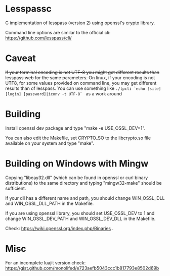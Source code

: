 # Lesspassc
C implementation of lesspass (version 2) using openssl's crypto library.

Command line options are similar to the official cli:
https://github.com/lesspass/cli/

# Caveat
~~If your terminal encoding is not UTF-8 you might get different results than lesspass web for the same parameters.~~
On linux, if your encoding is not UTF8, for some values provided on command line, you may get different results than of lesspass.
You can use something like ``./lpcli `echo [site] [login] [password]|iconv -t UTF-8` `` as a work around 

# Building
Install openssl dev package and type "make -e USE_OSSL_DEV=1".

You can also edit the Makefile, set CRYPTO_SO to the libcrypto.so file available on your system and type "make".

# Building on Windows with Mingw
Copying "libeay32.dll" (which can be found in openssl or curl binary distributions)
to the same directory and typing "mingw32-make" should be sufficient.

If your dll has a different name and path,
you should change WIN_OSSL_DLL and WIN_OSSL_DLL_PATH in the Makefile.

If you are using openssl library, you should set USE_OSSL_DEV to 1 and 
change WIN_OSSL_DEV_PATH and WIN_OSSL_DEV_DLL in the Makefile.

Check: https://wiki.openssl.org/index.php/Binaries
.

# Misc
For an incomplete luajit version check:
https://gist.github.com/monolifed/e723aefb5043ccc1b817793e8502d69b
